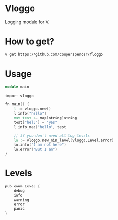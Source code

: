 # Vloggo
Logging module for V.

# How to get?
```bash
v get https://github.com/cooperspencer/floggo
```

# Usage
```v
module main

import vloggo

fn main() {
	l := vloggo.new()
	l.info("hello")
	mut test := map[string]string
	test["hell"] = "yes"
	l.info_map("hello", test)

	// if you don't need all log levels
	ln := vloggo.new_min_level(vloggo.Level.error)
	ln.info("I am not here")
	ln.error("But I am")
}
```

# Levels
```v
pub enum Level {
	debug
	info
	warning
	error
	panic
}
```